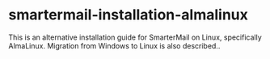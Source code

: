 # smartermail-installation-almalinux
This is an alternative installation guide for SmarterMail on Linux, specifically AlmaLinux. Migration from Windows to Linux is also described..
